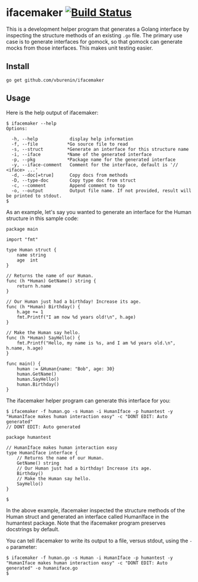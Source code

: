 # ifacemaker [![Build Status](https://travis-ci.com/vburenin/ifacemaker.svg?branch=master)](https://travis-ci.com/vburenin/ifacemaker)

This is a development helper program that generates a Golang interface by inspecting
the structure methods of an existing `.go` file. The primary use case is to generate
interfaces for gomock, so that gomock can generate mocks from those interfaces. This
makes unit testing easier.

## Install

```
go get github.com/vburenin/ifacemaker
```

## Usage
Here is the help output of ifacemaker:

```
$ ifacemaker --help
Options:

  -h, --help            display help information
  -f, --file           *Go source file to read
  -s, --struct         *Generate an interface for this structure name
  -i, --iface          *Name of the generated interface
  -p, --pkg            *Package name for the generated interface
  -y, --iface-comment   Comment for the interface, default is '// <iface> ...'
  -d, --doc[=true]      Copy docs from methods
  -D, --type-doc        Copy type doc from struct
  -c, --comment         Append comment to top
  -o, --output          Output file name. If not provided, result will be printed to stdout.
$
```

As an example, let's say you wanted to generate an interface for the Human structure
in this sample code:

```
package main

import "fmt"

type Human struct {
	name string
	age  int
}

// Returns the name of our Human.
func (h *Human) GetName() string {
	return h.name
}

// Our Human just had a birthday! Increase its age.
func (h *Human) Birthday() {
	h.age += 1
	fmt.Printf("I am now %d years old!\n", h.age)
}

// Make the Human say hello.
func (h *Human) SayHello() {
	fmt.Printf("Hello, my name is %s, and I am %d years old.\n", h.name, h.age)
}

func main() {
	human := &Human{name: "Bob", age: 30}
	human.GetName()
	human.SayHello()
	human.Birthday()
}
```

The ifacemaker helper program can generate this interface for you:

```
$ ifacemaker -f human.go -s Human -i HumanIface -p humantest -y "HumanIface makes human interaction easy" -c "DONT EDIT: Auto generated"
// DONT EDIT: Auto generated

package humantest

// HumanIface makes human interaction easy
type HumanIface interface {
	// Returns the name of our Human.
	GetName() string
	// Our Human just had a birthday! Increase its age.
	Birthday()
	// Make the Human say hello.
	SayHello()
}

$
```

In the above example, ifacemaker inspected the structure methods of the Human struct
and generated an interface called HumanIface in the humantest package. Note that the
ifacemaker program preserves docstrings by default.

You can tell ifacemaker to write its output to a file, versus stdout, using the `-o`
parameter:

```
$ ifacemaker -f human.go -s Human -i HumanIface -p humantest -y "HumanIface makes human interaction easy" -c "DONT EDIT: Auto generated" -o humaniface.go
$
```
